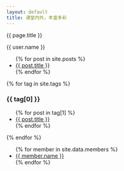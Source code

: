 ```yaml
---
layout: default
title: 课堂内外，丰富多彩
---
```


<p>{{ page.title }}</p>
<p>{{ user.name }}</p>
<p><ul>
    {% for post in site.posts %}
    <li>
        <a href="{{ post.url }}">{{ post.title }}</a>
    </li>
    {% endfor %}
</ul>
</p>
<p>
{% for tag in site.tags %}
    <h3>{{ tag[0] }}</h3>
        <ul>
            {% for post in tag[1] %}
            <li><a href="{{ post.url }}">{{ post.title }}</a></li>
            {% endfor %}
        </ul>
{% endfor %}
</p>
<p>
<ul>
{% for member in site.data.members %}
<li>
    <a href="https://github.com/{{ member.github }}">{{ member.name }}</a>
</li>
{% endfor %}
</ul>
</p>
